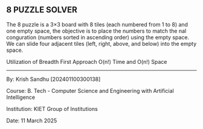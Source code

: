 8 PUZZLE SOLVER
-----------

The 8 puzzle is a 3×3 board with 8 tiles (each numbered from 1 to 8) and one
empty space, the objective is to place the numbers to match the nal
conguration (numbers sorted in ascending order) using the empty space.
We can slide four adjacent tiles (left, right, above, and below) into the empty
space.

Utilization of Breadth First Approach O(n!) Time and O(n!) Space 

-----------

By:
Krish Sandhu
[202401100300138]

Course:
B. Tech - Computer Science and Engineering with Artificial Intelligence

Institution:
KIET Group of Institutions

Date:
11 March 2025
